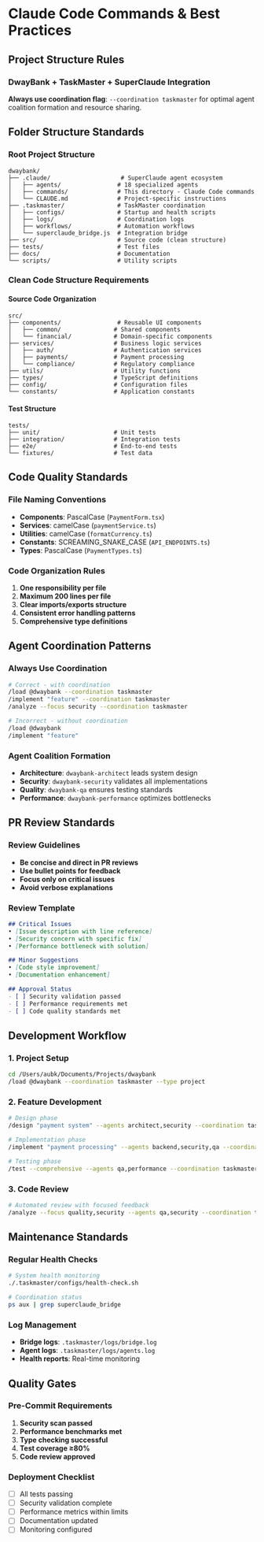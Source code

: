 # Claude Code Commands & Best Practices

## Project Structure Rules

### DwayBank + TaskMaster + SuperClaude Integration

**Always use coordination flag**: `--coordination taskmaster` for optimal agent coalition formation and resource sharing.

## Folder Structure Standards

### Root Project Structure
```
dwaybank/
├── .claude/                    # SuperClaude agent ecosystem
│   ├── agents/                # 18 specialized agents
│   ├── commands/              # This directory - Claude Code commands
│   └── CLAUDE.md              # Project-specific instructions
├── .taskmaster/               # TaskMaster coordination
│   ├── configs/               # Startup and health scripts
│   ├── logs/                  # Coordination logs
│   ├── workflows/             # Automation workflows
│   └── superclaude_bridge.js  # Integration bridge
├── src/                       # Source code (clean structure)
├── tests/                     # Test files
├── docs/                      # Documentation
└── scripts/                   # Utility scripts
```

### Clean Code Structure Requirements

#### Source Code Organization
```
src/
├── components/                # Reusable UI components
│   ├── common/               # Shared components
│   └── financial/            # Domain-specific components
├── services/                 # Business logic services
│   ├── auth/                 # Authentication services
│   ├── payments/             # Payment processing
│   └── compliance/           # Regulatory compliance
├── utils/                    # Utility functions
├── types/                    # TypeScript definitions
├── config/                   # Configuration files
└── constants/                # Application constants
```

#### Test Structure
```
tests/
├── unit/                     # Unit tests
├── integration/              # Integration tests
├── e2e/                      # End-to-end tests
└── fixtures/                 # Test data
```

## Code Quality Standards

### File Naming Conventions
- **Components**: PascalCase (`PaymentForm.tsx`)
- **Services**: camelCase (`paymentService.ts`)
- **Utilities**: camelCase (`formatCurrency.ts`)
- **Constants**: SCREAMING_SNAKE_CASE (`API_ENDPOINTS.ts`)
- **Types**: PascalCase (`PaymentTypes.ts`)

### Code Organization Rules
1. **One responsibility per file**
2. **Maximum 200 lines per file**
3. **Clear imports/exports structure**
4. **Consistent error handling patterns**
5. **Comprehensive type definitions**

## Agent Coordination Patterns

### Always Use Coordination
```bash
# Correct - with coordination
/load @dwaybank --coordination taskmaster
/implement "feature" --coordination taskmaster
/analyze --focus security --coordination taskmaster

# Incorrect - without coordination
/load @dwaybank
/implement "feature"
```

### Agent Coalition Formation
- **Architecture**: `dwaybank-architect` leads system design
- **Security**: `dwaybank-security` validates all implementations
- **Quality**: `dwaybank-qa` ensures testing standards
- **Performance**: `dwaybank-performance` optimizes bottlenecks

## PR Review Standards

### Review Guidelines
- **Be concise and direct in PR reviews**
- **Use bullet points for feedback**
- **Focus only on critical issues**
- **Avoid verbose explanations**

### Review Template
```markdown
## Critical Issues
• [Issue description with line reference]
• [Security concern with specific fix]
• [Performance bottleneck with solution]

## Minor Suggestions
• [Code style improvement]
• [Documentation enhancement]

## Approval Status
- [ ] Security validation passed
- [ ] Performance requirements met
- [ ] Code quality standards met
```

## Development Workflow

### 1. Project Setup
```bash
cd /Users/aubk/Documents/Projects/dwaybank
/load @dwaybank --coordination taskmaster --type project
```

### 2. Feature Development
```bash
# Design phase
/design "payment system" --agents architect,security --coordination taskmaster

# Implementation phase
/implement "payment processing" --agents backend,security,qa --coordination taskmaster

# Testing phase
/test --comprehensive --agents qa,performance --coordination taskmaster
```

### 3. Code Review
```bash
# Automated review with focused feedback
/analyze --focus quality,security --agents qa,security --coordination taskmaster --format pr-review
```

## Maintenance Standards

### Regular Health Checks
```bash
# System health monitoring
./.taskmaster/configs/health-check.sh

# Coordination status
ps aux | grep superclaude_bridge
```

### Log Management
- **Bridge logs**: `.taskmaster/logs/bridge.log`
- **Agent logs**: `.taskmaster/logs/agents.log`
- **Health reports**: Real-time monitoring

## Quality Gates

### Pre-Commit Requirements
1. **Security scan passed**
2. **Performance benchmarks met**
3. **Type checking successful**
4. **Test coverage ≥80%**
5. **Code review approved**

### Deployment Checklist
- [ ] All tests passing
- [ ] Security validation complete
- [ ] Performance metrics within limits
- [ ] Documentation updated
- [ ] Monitoring configured